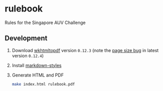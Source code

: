 # rulebook

Rules for the Singapore AUV Challenge

## Development

1. Download [wkhtmltopdf](https://github.com/wkhtmltopdf/wkhtmltopdf/releases/tag/0.12.3) version `0.12.3` (note the [page size bug](https://github.com/wkhtmltopdf/wkhtmltopdf/issues/3795) in latest version `0.12.4`)
1. Install [markdown-styles](https://github.com/mixu/markdown-styles)
1. Generate HTML and PDF

    ```sh
    make index.html rulebook.pdf
    ```
